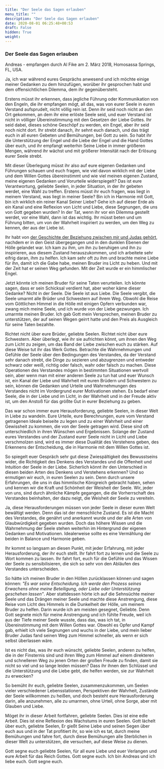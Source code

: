 ```yaml
---
title: "Der Seele das Sagen erlauben"
menu_title: ""
description: "Der Seele das Sagen erlauben"
date: 2020-08-01 06:25:48+00:53
draft: False
hidden: True
weight:
---
```

### Der Seele das Sagen erlauben

Andreas - empfangen durch Al Fike am 2. März 2018, Homosassa Springs, FL, USA.

Ja, ich war während eures Gesprächs anwesend und ich möchte einige meiner Gedanken zu dem hinzufügen, worüber ihr gesprochen habt und dem offensichtlichen Dilemma, dem ihr gegenübersteht.

Erstens müsst ihr erkennen, dass jegliche Führung oder Kommunikation von den Engeln, die ihr empfangen mögt, all das, was von eurer Seele in euren Verstand aufsprudelt, nicht völlig rein ist. Denn ihr seid noch nicht an den Ort gekommen, an dem ihr eine erlöste Seele seid, und euer Verstand ist nicht in völliger Übereinstimmung mit den Gesetzen der Liebe Gottes. Ihr seid dabei, dieses schöne Geschöpf zu werden, ein Engel, aber ihr seid noch nicht dort. Ihr strebt danach, ihr sehnt euch danach, und das trägt euch in all euren Gebeten und Bemühungen, bei Gott zu sein. So habt ihr die Unterstützung der Engel und die Liebe der Engel und die Hand Gottes über euch, und ihr empfangt weiterhin Seine Liebe in immer größeren Mengen, während ihr wächst und mit größerer Intensität nach der Erlösung eurer Seele strebt.

Mit dieser Überlegung müsst ihr also auf eure eigenen Gedanken und Führungen schauen und euch fragen, wie viel davon wirklich mit der Liebe und dem Willen Gottes übereinstimmt und wie viel meinen eigenen Zustand, meine eigenen Gedanken und Vorurteile widerspiegelt? Das ist eure Verantwortung, geliebte Seelen, in jeder Situation, in der ihr gebeten werdet, eine Wahl zu treffen. Erstens müsst ihr euch fragen, was liegt in meinem Verstand, was liegt in meiner Seele? Bin ich in Harmonie mit Gott, bin ich wirklich ein reiner Kanal Seiner Liebe? Gehe ich auf dieser Erde als ein Kanal und eine Reflexion von Licht und Liebe, diese Segnungen, die uns von Gott gegeben wurden?
In der Tat, wenn ihr vor ein Dilemma gestellt werdet, vor eine Wahl, dann ist das wichtig. Ihr müsst beten und um Führung bitten, um von der Wahrheit inspiriert zu werden, um den Weg zu kennen, der aus der Liebe ist.

Ihr habt von [der Geschichte der Beziehung zwischen mir und Judas gehört](/aktuelle-botschaften/aktuelle-botschaften-in-reihenfolge-des-datums/aktuelle-botschaften-2001/judas-erfahrung-der-hoellen-hr-judas-6-september-2001/), nachdem er in den Geist übergegangen und in den dunklen Ebenen der Hölle gelandet war. Ich kam zu ihm, um ihn zu beruhigen und ihn zu inspirieren, aus diesem Zustand herauszukommen, und ich arbeitete sehr eifrig daran, ihm zu helfen. Ich kam sehr oft zu ihm und brachte meine Liebe für ihn, damit ich die Gabe habe, meinen Bruder ins Licht zu heben. Und mit der Zeit hat er seinen Weg gefunden. Mit der Zeit wurde er ein himmlischer Engel.

Jetzt könnte ich meinen Bruder für seine Taten verurteilen. Ich könnte sagen, dass er sein Schicksal verdient hat, aber woher käme dieser Gedanke? Nicht in der Seele. Die Seele ist aus Liebe. Die Seele vergibt, die Seele umarmt alle Brüder und Schwestern auf ihrem Weg. Obwohl die Reise vom Göttlichen Himmel in die Hölle mit einigen Opfern verbunden war, zwang mich meine Seele, und ich wurde von der Liebe gezwungen. Ich umarmte meinen Bruder. Ich gab Gott mein Versprechen, meinen Bruder zu unterstützen, der auf seinen Wegen geirrt hatte und den Preis als Ausgleich für seine Taten bezahlte.

Richtet nicht über eure Brüder, geliebte Seelen. Richtet nicht über eure Schwestern. Aber überlegt, wie ihr sie aufrichten könnt, um ihnen den Weg zum Licht zu zeigen, um das Band der Liebe zwischen euch zu stärken. Auf diese Weise tut ihr das Werk Gottes. Betrachte die Wahrnehmungen und Gefühle der Seele über den Bedingungen des Verstandes, da der Verstand sehr danach strebt, die Dinge zu sezieren und abzugrenzen und entweder schwarz oder weiß, richtig oder falsch, wahr oder falsch zu machen. Diese Operationen des Verstandes mögen in bestimmten Situationen wertvoll sein, aber wenn man mit einer anderen Seele zu tun hat und euer Wunsch ist, ein Kanal der Liebe und Wahrheit mit euren Brüdern und Schwestern zu sein, können die Gedanken und Urteile und Wahrnehmungen des Verstandes nicht im Vordergrund eurer Motivationen stehen. Es bedarf einer Seele, die in der Liebe und im Licht, in der Wahrheit und in der Freude aktiv ist, um den Anstoß für das größte Gut in eurer Beziehung zu geben.

Das war schon immer eure Herausforderung, geliebte Seelen, in dieser Welt in Liebe zu wandeln. Eure Urteile, eure Berechnungen, eure vom Verstand getragenen Ideale beiseite zu legen und zu einer Wahrheit und einer Gewissheit zu kommen, die von der Seele getragen wird. Diese sind oft unterschiedlich in ihren Wünschen und Ergebnissen. Solange der Zustand eures Verstandes und der Zustand eurer Seele nicht in Licht und Liebe verschmolzen sind, wird es immer diese Dualität des Verstehens geben, des Erkennens der Entscheidung, die in Harmonie mit dem Willen Gottes ist.

So spiegelt euer Gespräch sehr gut diese Zwiespältigkeit des Bewusstseins wider, die Richtigkeit des Denkens des Verstandes und die Offenheit und Intuition der Seele in der Liebe. Sicherlich könnt ihr den Unterschied in diesen beiden Arten des Denkens und Verstehens erkennen? Und so ermutigen wir euch, in euren Seelen zu sein. Denn durch unsere Erfahrungen, die uns in das himmlische Königreich gebracht haben, sehen und kennen wir die Kraft und Schönheit der Weisheit der Seele. Wir, jeder von uns, sind durch ähnliche Kämpfe gegangen, die die Vorherrschaft des Verstandes beinhalten, der dazu neigt, die Weisheit der Seele zu vereiteln.

Ja, diese Herausforderungen müssen von jeder Seele in dieser euren Welt bewältigt werden. Denn das ist der menschliche Zustand. Es ist die Macht des Verstandes, die genährt und anerkannt wurde und der alle Arten von Glaubwürdigkeit gegeben wurden. Doch das höhere Wissen und die Wahrnehmung der Seele stehen weiterhin im Hintergrund der eigenen Gedanken und Motivationen. Idealerweise sollte es eine Vermählung der beiden in Balance und Harmonie geben.

Ihr kommt so langsam an diesen Punkt, mit jeder Erfahrung, mit jeder Herausforderung, der ihr euch stellt. Ihr fahrt fort zu lernen und die Seele zu Wort kommen zu lassen. Ihr fahrt fort, euch für die Gefühle und das Wissen der Seele zu sensibilisieren, die sich so sehr von den Abläufen des Verstandes unterscheiden.

So hätte ich meinen Bruder in den Höllen zurücklassen können und sagen können: *"Es war seine Entscheidung. Ich werde den Prozess seines Erwachens ohne meine Beteiligung, oder Liebe oder Unterstützung geschehen lassen"*. Aber stattdessen hörte ich auf die Sehnsüchte meiner Seele und das Drängen meiner Seele und machte diese Anstrengung, diese Reise vom Licht des Himmels in die Dunkelheit der Hölle, um meinem Bruder zu helfen. Darin wurde ich am meisten gesegnet, Geliebte. Denn Gott segnete mich für meine Anstrengung und ich fühlte Freude, weil ich aus der Tiefe meiner Seele wusste, dass das, was ich tat, in Übereinstimmung mit dem Willen Gottes war. Obwohl es Opfer und Kampf gab, erhielt ich viele Segnungen und wuchs in der Liebe, und mein lieber Bruder Judas fand seinen Weg zum Himmel schneller, als wenn er sich selbst überlassen wäre.

Ist es nicht das, was ihr euch wünscht, geliebte Seelen, anderen zu helfen, die in der Finsternis sind und ihren Weg zum Himmel auf einem direkteren und schnelleren Weg zu jenen Orten der großen Freude zu finden, damit sie nicht so viel und so lange leiden müssen? Dass ihr ihnen den Schlüssel und die Unterstützung und die Liebe gebt, die helfen werden, sie zur Wahrheit zu erwecken?

So bemüht ihr euch, geliebte Seelen, zusammenzukommen, um Seelen vieler verschiedener Lebensstationen, Perspektiven der Wahrheit, Zustände der Seele willkommen zu heißen, und doch besteht eure Herausforderung darin, alle anzunehmen, alle zu umarmen, ohne Urteil, ohne Sorge, aber mit Glauben und Liebe.

Möget ihr in dieser Arbeit fortfahren, geliebte Seelen. Dies ist eine edle Arbeit. Dies ist eine Reflexion des Wachstums in euren Seelen. Gott lächelt über euch, geliebte Seelen, Er gießt Seine Liebe und seinen Segen über euch aus und in der Tat profitiert ihr, so wie ich es tat, durch meine Bemühungen und fahre fort, durch diese Bemühungen alle Sterblichen in dieser Welt zu unterstützen, die versuchen, auf diese Weise zu dienen.

Gott segne euch geliebte Seelen, für all eure Liebe und euer Verlangen und eure Arbeit für das Reich Gottes. Gott segne euch. Ich bin Andreas und ich liebe euch. Gott segne euch.
